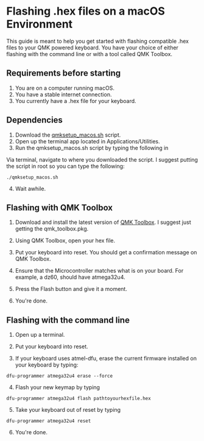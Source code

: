 # Flashing .hex files on a macOS Environment

This guide is meant to help you get started with flashing compatible
.hex files to your QMK powered keyboard. You have your choice of either flashing with the command line or with a tool called QMK Toolbox. 

## Requirements before starting
1. You are on a computer running macOS.
2. You have a stable internet connection.
3. You currently have a .hex file for your keyboard.

## Dependencies

1. Download the [qmksetup_macos.sh](qmksetup_macos.sh) script. 
2. Open up the terminal app located in Applications/Utilities.
3. Run the qmksetup_macos.sh script by typing the following in

Via terminal, navigate to where you downloaded the script. I suggest putting the script in root so
you can type the following: 

```
./qmksetup_macos.sh
```
4. Wait awhile.

## Flashing with QMK Toolbox

1. Download and install the latest version of [QMK Toolbox](https://github.com/qmk/qmk_toolbox/releases). I suggest just getting the qmk_toolbox.pkg. 

2. Using QMK Toolbox, open your hex file.

3. Put your keyboard into reset. You should get a confirmation message on QMK Toolbox.

4. Ensure that the Microcontroller matches what is on your board. For example, a dz60, should have atmega32u4. 

5. Press the Flash button and give it a moment.

6. You're done. 

## Flashing with the command line

1. Open up a terminal.

2. Put your keyboard into reset.

3. If your keyboard uses atmel-dfu, erase the current firmware installed on your keyboard by typing:
```
dfu-programmer atmega32u4 erase --force
```

4. Flash your new keymap by typing

```
dfu-programmer atmega32u4 flash pathtoyourhexfile.hex
```

5. Take your keyboard out of reset by typing

```
dfu-programmer atmega32u4 reset
```

6. You're done. 



